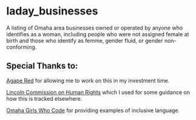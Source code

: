 # laday_businesses
A listing of Omaha area businesses owned or operated by anyone who identifies as a woman, including people who were not assigned female at birth and those who identify as femme, gender fluid, or gender non-conforming.

## Special Thanks to:
[Agape Red](http://agapered.com/) for allowing me to work on this in my investment time.

[Lincoln Commission on Human Rights](https://lincoln.ne.gov/city/attorn/human/pdf/directory_women_minority.pdf) which I used for some guidance on how this is tracked elsewhere.

[Omaha Girls Who Code](http://omahagirlswhocode.com/) for providing examples of inclusive language.